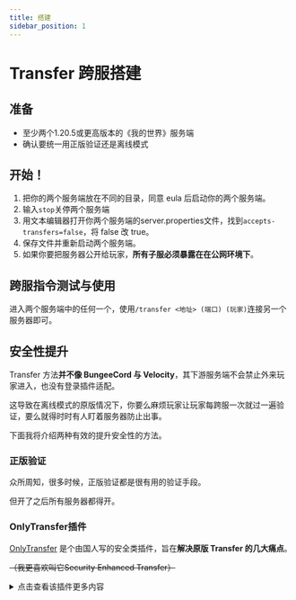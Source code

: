 ```yaml
---
title: 搭建
sidebar_position: 1
---
```

# Transfer 跨服搭建
## 准备
- 至少两个1.20.5或更高版本的《我的世界》服务端
- 确认要统一用正版验证还是离线模式

## 开始！

1. 把你的两个服务端放在不同的目录，同意 eula 后启动你的两个服务端。
2. 输入`stop`关停两个服务端
3. 用文本编辑器打开你两个服务端的server.properties文件，找到`accepts-transfers=false`，将 false 改 true。
4. 保存文件并重新启动两个服务端。
5. 如果你要把服务器公开给玩家，**所有子服必须暴露在在公网环境下**。

## 跨服指令测试与使用

进入两个服务端中的任何一个，使用`/transfer <地址> (端口) (玩家)`连接另一个服务器即可。

## 安全性提升

Transfer 方法**并不像 BungeeCord 与 Velocity**，其下游服务端不会禁止外来玩家进入，也没有登录插件适配。

这导致在离线模式的原版情况下，你要么麻烦玩家让玩家每跨服一次就过一遍验证，要么就得时时有人盯着服务器防止出事。

下面我将介绍两种有效的提升安全性的方法。

### 正版验证

众所周知，很多时候，正版验证都是很有用的验证手段。

但开了之后所有服务器都得开。

### OnlyTransfer插件

[OnlyTransfer](https://bilibili.com/opus/1062419036109799429) 是个由国人写的安全类插件，旨在**解决原版 Transfer 的几大痛点**。

~~（我更喜欢叫它Security Enhanced Transfer）~~

<details>
<summary>点击查看该插件更多内容</summary>
<p>
  
#### 插件版本要求及配置方法

需要 Spigot/Paper 1.21.4

可能是 Spigot/Paper 没有提供 Transfer 有关的 API，使得这个插件使用 NMS 实现导致目前只有1.21.4版本。

从[这里](https://enanetdisk.pages.dev/?file=%2Fdisk%2FMinecraftPlugins%2FOnlyTransfer.jar)下载插件，扔进所有子服的插件文件夹。

下面这是该插件的配置文件：

```text
# 是否允许通过服务器列表直接进入服务器
# 如果为 true，则该服务器被允许直接通过客户端进入，否则将仅允许 transfer
# 如果不是主城或者登录服，不建议打开该选项，否则安全性降低
allow-server-list: false

# 跨服传送的令牌，两台服务器必须配置相同的令牌
# 类似于 Velocity 的`forward.secret`
# 但貌似只有被传送的对象服务器才会检查这个
transfer-token: "114514191981"

# 允许的服务器IP和端口
# 不在该列表里的服务器不被允许跳转
# 如果是公共服务器，请确保所有子服均暴露在公网下
allowed-servers:
  - "127.0.0.1:25565"
```

#### 该插件与 Velocity 的 Transfer 支持兼容问题

经过测试，并不完全兼容：

单端在添加了 Velocity 为允许的服务器后，虽然 Velocity 没有密钥，但可以进入 Velocity 并来到 Velocity 下的子服。

但是，Velocity 下的子服安装了这个插件后，没法使用指令跳转到其他同样有这个插件的单端。而在两端均不使用这个插件的时候正常。

这意味着一些边缘应用场景下这个插件会失效，该问题已有人反馈给作者。
</p>
</details>
